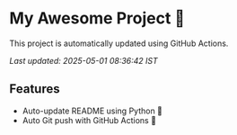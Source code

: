 # My Awesome Project 🚀

This project is automatically updated using GitHub Actions.

_Last updated: 2025-05-01 08:36:42 IST_

## Features
- Auto-update README using Python 🐍
- Auto Git push with GitHub Actions 🤖
